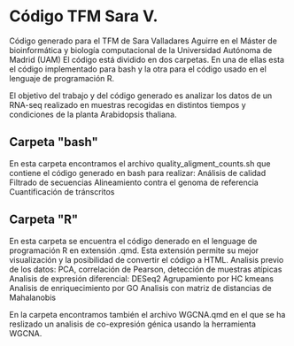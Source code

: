 # Código TFM Sara V.

Código generado para el TFM de Sara Valladares Aguirre en el Máster de bioinformática y biología computacional de la Universidad Autónoma de Madrid (UAM)
El código está dividido en dos carpetas. En una de ellas esta el código implementado para bash y la otra para el código usado en el lenguaje de programación R.

El objetivo del trabajo y del código generado es analizar los datos de un RNA-seq realizado en muestras recogidas en distintos tiempos y condiciones de la planta Arabidopsis thaliana. 

## Carpeta "bash"
En esta carpeta encontramos el archivo quality_aligment_counts.sh que contiene el código generado en bash para realizar:
    Análisis de calidad
    Filtrado de secuencias
    Alineamiento contra el genoma de referencia
    Cuantificación de tránscritos

## Carpeta "R"
En esta carpeta se encuentra el código denerado en el lenguage de programación R en extensión .qmd. Esta extensión permite su mejor visualización y la posibilidad de convertir el código a HTML.
    Analisis previo de los datos: PCA, correlación de Pearson, detección de muestras atípicas
    Analisis de expresión diferencial: DESeq2
    Agrupamiento por HC kmeans
    Analisis de enriquecimiento por GO
    Analisis con matriz de distancias de Mahalanobis

En la carpeta encontramos también el archivo WGCNA.qmd en el que se ha reslizado un analisis de co-expresión génica usando la herramienta WGCNA.